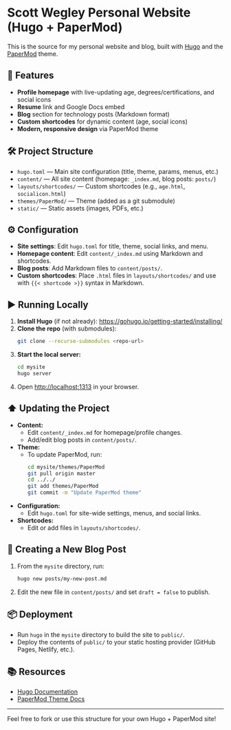 # Scott Wegley Personal Website (Hugo + PaperMod)

This is the source for my personal website and blog, built with [Hugo](https://gohugo.io/) and the [PaperMod](https://github.com/adityatelange/hugo-PaperMod) theme.

## 🚀 Features
- **Profile homepage** with live-updating age, degrees/certifications, and social icons
- **Resume** link and Google Docs embed
- **Blog** section for technology posts (Markdown format)
- **Custom shortcodes** for dynamic content (age, social icons)
- **Modern, responsive design** via PaperMod theme

## 🛠️ Project Structure
- `hugo.toml` — Main site configuration (title, theme, params, menus, etc.)
- `content/` — All site content (homepage: `_index.md`, blog posts: `posts/`)
- `layouts/shortcodes/` — Custom shortcodes (e.g., `age.html`, `socialicon.html`)
- `themes/PaperMod/` — Theme (added as a git submodule)
- `static/` — Static assets (images, PDFs, etc.)

## ⚙️ Configuration
- **Site settings**: Edit `hugo.toml` for title, theme, social links, and menu.
- **Homepage content**: Edit `content/_index.md` using Markdown and shortcodes.
- **Blog posts**: Add Markdown files to `content/posts/`.
- **Custom shortcodes**: Place `.html` files in `layouts/shortcodes/` and use with `{{< shortcode >}}` syntax in Markdown.

## ▶️ Running Locally
1. **Install Hugo** (if not already):  https://gohugo.io/getting-started/installing/
2. **Clone the repo** (with submodules):
   ```sh
   git clone --recurse-submodules <repo-url>
   ```
3. **Start the local server:**
   ```sh
   cd mysite
   hugo server
   ```
4. Open [http://localhost:1313](http://localhost:1313) in your browser.

## ⬆️ Updating the Project
- **Content:**
  - Edit `content/_index.md` for homepage/profile changes.
  - Add/edit blog posts in `content/posts/`.
- **Theme:**
  - To update PaperMod, run:
    ```sh
    cd mysite/themes/PaperMod
    git pull origin master
    cd ../../
    git add themes/PaperMod
    git commit -m "Update PaperMod theme"
    ```
- **Configuration:**
  - Edit `hugo.toml` for site-wide settings, menus, and social links.
- **Shortcodes:**
  - Edit or add files in `layouts/shortcodes/`.

## 📝 Creating a New Blog Post
1. From the `mysite` directory, run:
   ```sh
   hugo new posts/my-new-post.md
   ```
2. Edit the new file in `content/posts/` and set `draft = false` to publish.

## 📦 Deployment
- Run `hugo` in the `mysite` directory to build the site to `public/`.
- Deploy the contents of `public/` to your static hosting provider (GitHub Pages, Netlify, etc.).

## 📚 Resources
- [Hugo Documentation](https://gohugo.io/documentation/)
- [PaperMod Theme Docs](https://adityatelange.github.io/hugo-PaperMod/)

---
Feel free to fork or use this structure for your own Hugo + PaperMod site!
